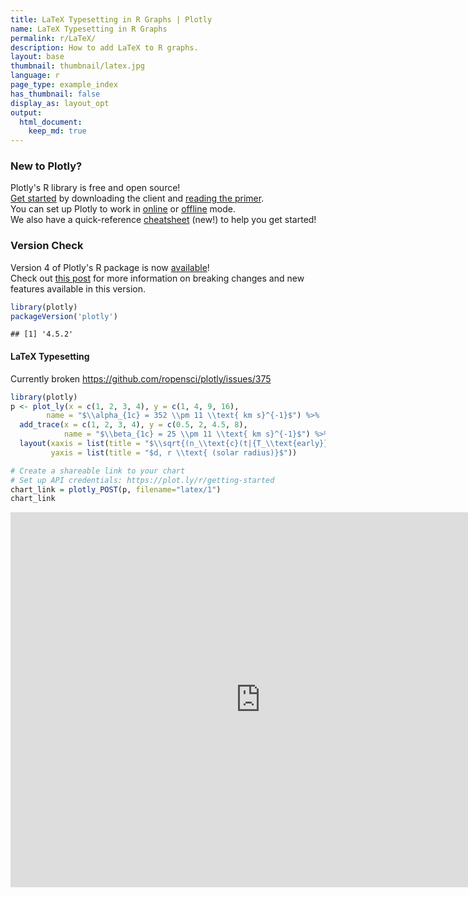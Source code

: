 ```yaml
---
title: LaTeX Typesetting in R Graphs | Plotly
name: LaTeX Typesetting in R Graphs
permalink: r/LaTeX/
description: How to add LaTeX to R graphs.
layout: base
thumbnail: thumbnail/latex.jpg
language: r
page_type: example_index
has_thumbnail: false
display_as: layout_opt
output:
  html_document:
    keep_md: true
---
```



### New to Plotly?

Plotly's R library is free and open source!<br>
[Get started](https://plot.ly/r/getting-started/) by downloading the client and [reading the primer](https://plot.ly/r/getting-started/).<br>
You can set up Plotly to work in [online](https://plot.ly/r/getting-started/#hosting-graphs-in-your-online-plotly-account) or [offline](https://plot.ly/r/offline/) mode.<br>
We also have a quick-reference [cheatsheet](https://images.plot.ly/plotly-documentation/images/r_cheat_sheet.pdf) (new!) to help you get started!

### Version Check

Version 4 of Plotly's R package is now [available](https://plot.ly/r/getting-started/#installation)!<br>
Check out [this post](http://moderndata.plot.ly/upgrading-to-plotly-4-0-and-above/) for more information on breaking changes and new features available in this version.

```r
library(plotly)
packageVersion('plotly')
```

```
## [1] '4.5.2'
```

#### LaTeX Typesetting

Currently broken <https://github.com/ropensci/plotly/issues/375>


```r
library(plotly)
p <- plot_ly(x = c(1, 2, 3, 4), y = c(1, 4, 9, 16),
        name = "$\\alpha_{1c} = 352 \\pm 11 \\text{ km s}^{-1}$") %>%
  add_trace(x = c(1, 2, 3, 4), y = c(0.5, 2, 4.5, 8),
            name = "$\\beta_{1c} = 25 \\pm 11 \\text{ km s}^{-1}$") %>%
  layout(xaxis = list(title = "$\\sqrt{(n_\\text{c}(t|{T_\\text{early}}))}$"),
         yaxis = list(title = "$d, r \\text{ (solar radius)}$"))

# Create a shareable link to your chart
# Set up API credentials: https://plot.ly/r/getting-started
chart_link = plotly_POST(p, filename="latex/1")
chart_link
```

<iframe src="https://plot.ly/~RPlotBot/3939.embed" width="800" height="600" id="igraph" scrolling="no" seamless="seamless" frameBorder="0"> </iframe>
